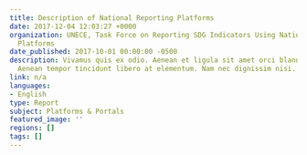 ```yaml
---
title: Description of National Reporting Platforms
date: 2017-12-04 12:03:27 +0000
organization: UNECE, Task Force on Reporting SDG Indicators Using National Reporting
  Platforms
date_published: 2017-10-01 00:00:00 -0500
description: Vivamus quis ex odio. Aenean et ligula sit amet orci blandit molestie.
  Aenean tempor tincidunt libero at elementum. Nam nec dignissim nisi.
link: n/a
languages:
- English
type: Report
subject: Platforms & Portals
featured_image: ''
regions: []
tags: []
---
```

